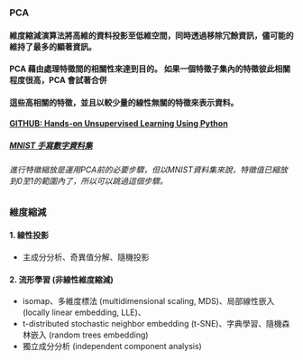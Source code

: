 ### PCA
#### 維度縮減演算法將高維的資料投影至低維空間，同時透過移除冗餘資訊，儘可能的維持了最多的顯著資訊。
#### PCA 藉由處理特徵間的相關性來達到目的。 如果一個特徵子集內的特徵彼此相關程度很高，PCA 會試著合併
#### 這些高相關的特徵，並且以較少量的線性無關的特徵來表示資料。
#### [GITHUB: Hands-on Unsupervised Learning Using Python](https://github.com/aapatel09/handson-unsupervised-learning)
##### [MNIST 手寫數字資料集](http://yann.lecun.com/exdb/mnist)
###### 進行特徵縮放是運用PCA前的必要步驟，但以MNIST資料集來說，特徵值已縮放到0至1的範圍內了，所以可以跳過這個步驟。
### 維度縮減
#### 1. 線性投影
* 主成分分析、奇異值分解、隨機投影
#### 2. 流形學習 (非線性維度縮減)
* isomap、多維度標法 (multidimensional scaling, MDS)、局部線性嵌入 (locally linear embedding, LLE)、
* t-distributed stochastic neighbor embedding (t-SNE)、字典學習、隨機森林嵌入 (random trees embedding)
* 獨立成分分析 (independent component analysis)
##
